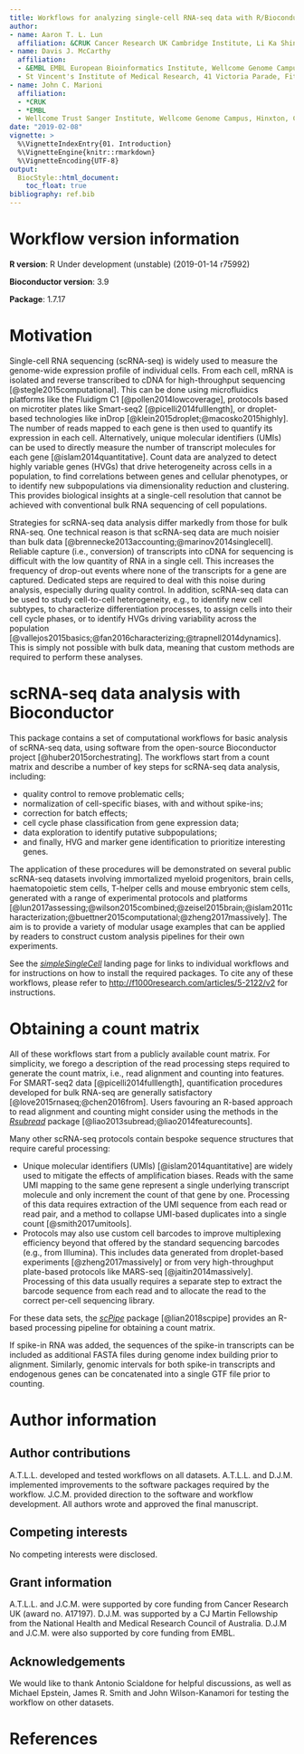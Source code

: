 ```yaml
---
title: Workflows for analyzing single-cell RNA-seq data with R/Bioconductor
author: 
- name: Aaron T. L. Lun
  affiliation: &CRUK Cancer Research UK Cambridge Institute, Li Ka Shing Centre, Robinson Way, Cambridge CB2 0RE, United Kingdom
- name: Davis J. McCarthy
  affiliation: 
  - &EMBL EMBL European Bioinformatics Institute, Wellcome Genome Campus, Hinxton, Cambridge CB10 1SD, United Kingdom
  - St Vincent's Institute of Medical Research, 41 Victoria Parade, Fitzroy, Victoria 3065, Australia
- name: John C. Marioni
  affiliation: 
  - *CRUK
  - *EMBL
  - Wellcome Trust Sanger Institute, Wellcome Genome Campus, Hinxton, Cambridge CB10 1SA, United Kingdom
date: "2019-02-08"
vignette: >
  %\VignetteIndexEntry{01. Introduction}
  %\VignetteEngine{knitr::rmarkdown}
  %\VignetteEncoding{UTF-8}    
output: 
  BiocStyle::html_document:
    toc_float: true
bibliography: ref.bib
---
```




# Workflow version information

**R version**: R Under development (unstable) (2019-01-14 r75992)

**Bioconductor version**: 3.9

**Package**: 1.7.17

# Motivation

Single-cell RNA sequencing (scRNA-seq) is widely used to measure the genome-wide expression profile of individual cells.
From each cell, mRNA is isolated and reverse transcribed to cDNA for high-throughput sequencing [@stegle2015computational].
This can be done using microfluidics platforms like the Fluidigm C1 [@pollen2014lowcoverage], protocols based on microtiter plates like Smart-seq2 [@picelli2014fulllength], or droplet-based technologies like inDrop [@klein2015droplet;@macosko2015highly].
The number of reads mapped to each gene is then used to quantify its expression in each cell.
Alternatively, unique molecular identifiers (UMIs) can be used to directly measure the number of transcript molecules for each gene [@islam2014quantitative].
Count data are analyzed to detect highly variable genes (HVGs) that drive heterogeneity across cells in a population, to find correlations between genes and cellular phenotypes, or to identify new subpopulations via dimensionality reduction and clustering. 
This provides biological insights at a single-cell resolution that cannot be achieved with conventional bulk RNA sequencing of cell populations.

Strategies for scRNA-seq data analysis differ markedly from those for bulk RNA-seq.
One technical reason is that scRNA-seq data are much noisier than bulk data [@brennecke2013accounting;@marinov2014singlecell].
Reliable capture (i.e., conversion) of transcripts into cDNA for sequencing is difficult with the low quantity of RNA in a single cell.
This increases the frequency of drop-out events where none of the transcripts for a gene are captured.
Dedicated steps are required to deal with this noise during analysis, especially during quality control.
In addition, scRNA-seq data can be used to study cell-to-cell heterogeneity, e.g., to identify new cell subtypes, to characterize differentiation processes, to assign cells into their cell cycle phases, or to identify HVGs driving variability across the population [@vallejos2015basics;@fan2016characterizing;@trapnell2014dynamics].
This is simply not possible with bulk data, meaning that custom methods are required to perform these analyses. 

# scRNA-seq data analysis with Bioconductor

This package contains a set of computational workflows for basic analysis of scRNA-seq data, using software from the open-source Bioconductor project [@huber2015orchestrating].
The workflows start from a count matrix and describe a number of key steps for scRNA-seq data analysis, including:

- quality control to remove problematic cells;
- normalization of cell-specific biases, with and without spike-ins; 
- correction for batch effects; 
- cell cycle phase classification from gene expression data; 
- data exploration to identify putative subpopulations; 
- and finally, HVG and marker gene identification to prioritize interesting genes.

The application of these procedures will be demonstrated on several public scRNA-seq datasets involving immortalized myeloid progenitors, brain cells, haematopoietic stem cells, T-helper cells and mouse embryonic stem cells, generated with a range of experimental protocols and platforms [@lun2017assessing;@wilson2015combined;@zeisel2015brain;@islam2011characterization;@buettner2015computational;@zheng2017massively].
The aim is to provide a variety of modular usage examples that can be applied by readers to construct custom analysis pipelines for their own experiments.

See the *[simpleSingleCell](https://bioconductor.org/packages/3.9/simpleSingleCell)* landing page for links to individual workflows and for instructions on how to install the required packages.
To cite any of these workflows, please refer to http://f1000research.com/articles/5-2122/v2 for instructions.

# Obtaining a count matrix

All of these workflows start from a publicly available count matrix.
For simplicity, we forego a description of the read processing steps required to generate the count matrix, i.e., read alignment and counting into features.
For SMART-seq2 data [@picelli2014fulllength], quantification procedures developed for bulk RNA-seq are generally satisfactory [@love2015rnaseq;@chen2016from].
Users favouring an R-based approach to read alignment and counting might consider using the methods in the *[Rsubread](https://bioconductor.org/packages/3.9/Rsubread)* package [@liao2013subread;@liao2014featurecounts].

Many other scRNA-seq protocols contain bespoke sequence structures that require careful processing:

- Unique molecular identifiers (UMIs) [@islam2014quantitative] are widely used to mitigate the effects of amplification biases.
Reads with the same UMI mapping to the same gene represent a single underlying transcript molecule and only increment the count of that gene by one.
Processing of this data requires extraction of the UMI sequence from each read or read pair, and a method to collapse UMI-based duplicates into a single count [@smith2017umitools].
- Protocols may also use custom cell barcodes to improve multiplexing efficiency beyond that offered by the standard sequencing barcodes (e.g., from Illumina).
This includes data generated from droplet-based experiments [@zheng2017massively] or from very high-throughput plate-based protocols like MARS-seq [@jaitin2014massively].
Processing of this data usually requires a separate step to extract the barcode sequence from each read and to allocate the read to the correct per-cell sequencing library.

For these data sets, the *[scPipe](https://bioconductor.org/packages/3.9/scPipe)* package [@lian2018scpipe] provides an R-based processing pipeline for obtaining a count matrix. 

If spike-in RNA was added, the sequences of the spike-in transcripts can be included as additional FASTA files during genome index building prior to alignment.
Similarly, genomic intervals for both spike-in transcripts and endogenous genes can be concatenated into a single GTF file prior to counting.

# Author information

## Author contributions

A.T.L.L. developed and tested workflows on all datasets.
A.T.L.L. and D.J.M. implemented improvements to the software packages required by the workflow.
J.C.M. provided direction to the software and workflow development.
All authors wrote and approved the final manuscript.

## Competing interests

No competing interests were disclosed.

## Grant information

A.T.L.L. and J.C.M. were supported by core funding from Cancer Research UK (award no. A17197).
D.J.M. was supported by a CJ Martin Fellowship from the National Health and Medical Research Council of Australia.
D.J.M and J.C.M. were also supported by core funding from EMBL.

## Acknowledgements

We would like to thank Antonio Scialdone for helpful discussions, as well as Michael Epstein, James R. Smith and John Wilson-Kanamori for testing the workflow on other datasets.

# References

